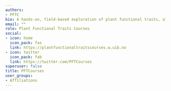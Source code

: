 ```yaml
---
authors:
- PFTC
bio: A hands-on, field-based exploration of plant functional traits, along with experience in using plant-trait data for climate-change research & ecosystem ecology
email: ""
role: Plant Functional Traits Courses
social:
- icon: home
  icon_pack: fas
  link: https://plantfunctionaltraitscourses.w.uib.no
- icon: twitter
  icon_pack: fab
  link: https://twitter.com/PFTCourses
superuser: false
title: PFTCourses
user_groups:
- Affiliations
---
```

